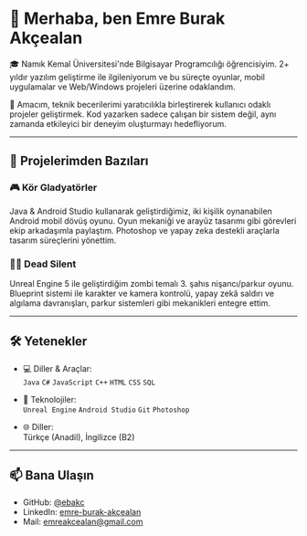 # 👋 Merhaba, ben Emre Burak Akçealan

🎓 Namık Kemal Üniversitesi'nde Bilgisayar Programcılığı öğrencisiyim. 2+ yıldır yazılım geliştirme ile ilgileniyorum ve bu süreçte oyunlar, mobil uygulamalar ve Web/Windows projeleri üzerine odaklandım.

🚀 Amacım, teknik becerilerimi yaratıcılıkla birleştirerek kullanıcı odaklı projeler geliştirmek. Kod yazarken sadece çalışan bir sistem değil, aynı zamanda etkileyici bir deneyim oluşturmayı hedefliyorum.

---

## 🧩 Projelerimden Bazıları

### 🎮 Kör Gladyatörler
Java & Android Studio kullanarak geliştirdiğimiz, iki kişilik oynanabilen Android mobil dövüş oyunu. Oyun mekaniği ve arayüz tasarımı gibi görevleri ekip arkadaşımla paylaştım. Photoshop ve yapay zeka destekli araçlarla tasarım süreçlerini yönettim.

### 🧟‍♂️ Dead Silent
Unreal Engine 5 ile geliştirdiğim zombi temalı 3. şahıs nişancı/parkur oyunu. Blueprint sistemi ile karakter ve kamera kontrolü, yapay zekâ saldırı ve algılama davranışları, parkur sistemleri gibi mekanikleri entegre ettim.

---

## 🛠️ Yetenekler

- 💻 Diller & Araçlar:  
  `Java` `C#` `JavaScript` `C++` `HTML` `CSS` `SQL`

- 🧠 Teknolojiler:  
  `Unreal Engine` `Android Studio` `Git` `Photoshop`

- 🌐 Diller:  
  Türkçe (Anadil), İngilizce (B2)

---

## 📫 Bana Ulaşın

- GitHub: [@ebakc](https://github.com/ebakc)  
- LinkedIn: [emre-burak-akçealan](https://www.linkedin.com/in/emre-burak-akçealan-116b42295/)  
- Mail: emreakcealan@gmail.com
